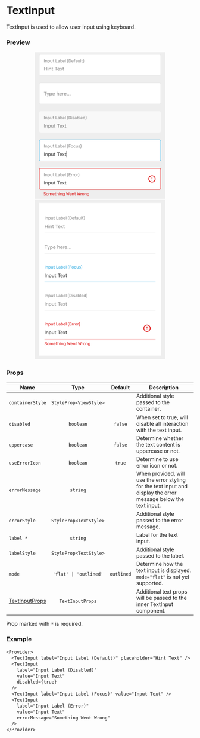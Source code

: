 # TextInput

TextInput is used to allow user input using keyboard.

### Preview

<p align="center">
  <img src="../assets/text_input_outlined_preview.png" width="350">
  <img src="../assets/text_input_flat_preview.png" width="350">
</p>

### Props

| Name                                                                                |          Type          |  Default   | Description                                                                                                      |
| ----------------------------------------------------------------------------------- | :--------------------: | :--------: | ---------------------------------------------------------------------------------------------------------------- |
| `containerStyle`                                                                    | `StyleProp<ViewStyle>` |            | Additional style passed to the container.                                                                        |
| `disabled`                                                                          |       `boolean`        |  `false`   | When set to true, will disable all interaction with the text input.                                              |
| `uppercase`                                                                         |       `boolean`        |  `false`   | Determine whether the text content is uppercase or not.                                                          |
| `useErrorIcon`                                                                      |       `boolean`        |   `true`   | Determine to use error icon or not.                                                                              |
| `errorMessage`                                                                      |        `string`        |            | When provided, will use the error styling for the text input and display the error message below the text input. |
| `errorStyle`                                                                        | `StyleProp<TextStyle>` |            | Additional style passed to the error message.                                                                    |
| `label *`                                                                           |        `string`        |            | Label for the text input.                                                                                        |
| `labelStyle`                                                                        | `StyleProp<TextStyle>` |            | Additional style passed to the label.                                                                            |
| `mode`                                                                              | `'flat' \| 'outlined'` | `outlined` | Determine how the text input is displayed. `mode="flat"` is not yet supported.                                   |
| [TextInputProps](https://facebook.github.io/react-native/docs/textinput.html#props) |    `TextInputProps`    |            | Additional text props will be passed to the inner TextInput component.                                           |

Prop marked with `*` is required.

### Example

```tsx
<Provider>
  <TextInput label="Input Label (Default)" placeholder="Hint Text" />
  <TextInput
    label="Input Label (Disabled)"
    value="Input Text"
    disabled={true}
  />
  <TextInput label="Input Label (Focus)" value="Input Text" />
  <TextInput
    label="Input Label (Error)"
    value="Input Text"
    errorMessage="Something Went Wrong"
  />
</Provider>
```
